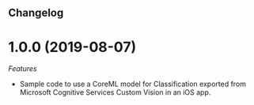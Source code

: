 ## Changelog

<a name="1.0.0"></a>
# 1.0.0 (2019-08-07)

*Features*
* Sample code to use a CoreML model for Classification exported from Microsoft Cognitive Services Custom Vision in an iOS app.
